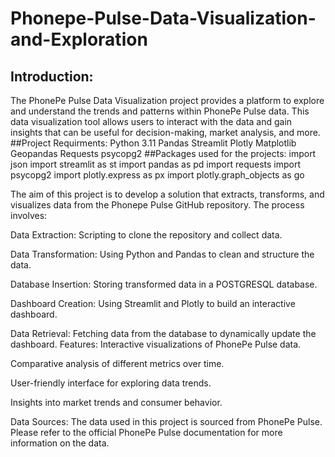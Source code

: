# Phonepe-Pulse-Data-Visualization-and-Exploration
## Introduction:
The PhonePe Pulse Data Visualization project provides a platform to explore and understand the trends and patterns within PhonePe Pulse data. This data visualization tool allows users to interact with the data and gain insights that can be useful for decision-making, market analysis, and more.
##Project Requirments:
Python 3.11
Pandas
Streamlit
Plotly
Matplotlib
Geopandas
Requests
psycopg2
##Packages used for the projects:
import json
import streamlit as st
import pandas as pd
import requests
import psycopg2
import plotly.express as px
import plotly.graph_objects as go

The aim of this project is to develop a solution that extracts, transforms, and visualizes data from the Phonepe Pulse GitHub repository. The process involves:

Data Extraction: Scripting to clone the repository and collect data.

Data Transformation: Using Python and Pandas to clean and structure the data.

Database Insertion: Storing transformed data in a POSTGRESQL database.

Dashboard Creation: Using Streamlit and Plotly to build an interactive dashboard.

Data Retrieval: Fetching data from the database to dynamically update the dashboard.
Features:
Interactive visualizations of PhonePe Pulse data.

Comparative analysis of different metrics over time.

User-friendly interface for exploring data trends.

Insights into market trends and consumer behavior.

Data Sources:
The data used in this project is sourced from PhonePe Pulse. Please refer to the official PhonePe Pulse documentation for more information on the data.
